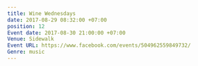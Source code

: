 ```yaml
---
title: Wine Wednesdays
date: 2017-08-29 08:32:00 +07:00
position: 12
Event date: 2017-08-30 21:00:00 +07:00
Venue: Sidewalk
Event URL: https://www.facebook.com/events/504962559849732/
Genre: music
---
```


